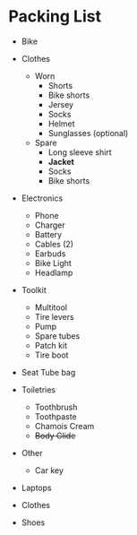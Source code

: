 # Packing List

- Bike
- Clothes
  - Worn
    - Shorts
    - Bike shorts
    - Jersey
    - Socks
    - Helmet
    - Sunglasses (optional)
  - Spare
    - Long sleeve shirt
    - **Jacket**
    - Socks
    - Bike shorts
- Electronics
  - Phone
  - Charger
  - Battery
  - Cables (2)
  - Earbuds
  - Bike Light
  - Headlamp
- Toolkit
  - Multitool
  - Tire levers
  - Pump
  - Spare tubes
  - Patch kit
  - Tire boot
- Seat Tube bag
- Toiletries
  - Toothbrush
  - Toothpaste
  - Chamois Cream
  - ~~Body Glide~~
- Other
  - Car key


- Laptops
- Clothes
- Shoes


